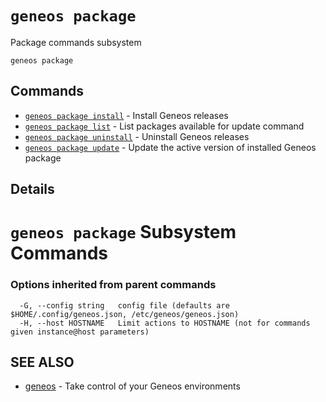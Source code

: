 # `geneos package`

Package commands subsystem

```text
geneos package
```
## Commands

* [`geneos package install`](geneos_package_install.md)	 - Install Geneos releases
* [`geneos package list`](geneos_package_list.md)	 - List packages available for update command
* [`geneos package uninstall`](geneos_package_uninstall.md)	 - Uninstall Geneos releases
* [`geneos package update`](geneos_package_update.md)	 - Update the active version of installed Geneos package

## Details

# `geneos package` Subsystem Commands


### Options inherited from parent commands

```text
  -G, --config string   config file (defaults are $HOME/.config/geneos.json, /etc/geneos/geneos.json)
  -H, --host HOSTNAME   Limit actions to HOSTNAME (not for commands given instance@host parameters)
```

## SEE ALSO

* [geneos](geneos.md)	 - Take control of your Geneos environments
